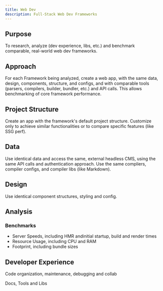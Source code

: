 ```yaml
---
title: Web Dev
description: Full-Stack Web Dev Frameworks
---
```


## Purpose

To research, analyze (dev experience, libs, etc.) and benchmark comparable, real-world web dev frameworks. 

## Approach

For each Framework being analyzed, create a web app, with the same data, design, components, structure, and configs, and with comparable tools (parsers, compilers, builder, bundler, etc.) and API calls.  This allows benchmarking of core framework performance.

## Project Structure

Create an app with the framework's default project structure.  Customize only to achieve similar functionalities or to compare specific features (like SSG perf).

## Data

Use identical data and access the same, external headless CMS, using the same API calls and authentication approach.  Use the same compliers, compiler configs,  and compiler libs (like  Markdown).

## Design

Use identical component structures, styling and config.

## Analysis

### Benchmarks

- Server Speeds, including HMR andinitial startup, build and render times
- Resource Usage, including CPU and RAM
- Footprint, including bundle sizes

## Developer Experience

Code organization, maintenance, debugging and collab

Docs, Tools and Libs

